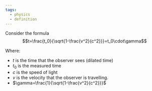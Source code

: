 ```yaml
---
tags:
  - physics
  - definition
---
```

Consider the formula $$t=\frac{t_0}{\sqrt{1-\frac{v^2}{c^2}}}=t_0\cdot\gamma$$

Where:
- $t$ is the time that the observer sees (dilated time)
- $t_0$ is the measured time
- $c$ is the speed of light
- $v$ is the velocity that the observer is travelling.
- $\gamma=\frac{1}{\sqrt{1-\frac{v^2}{c^2}}}$ 

